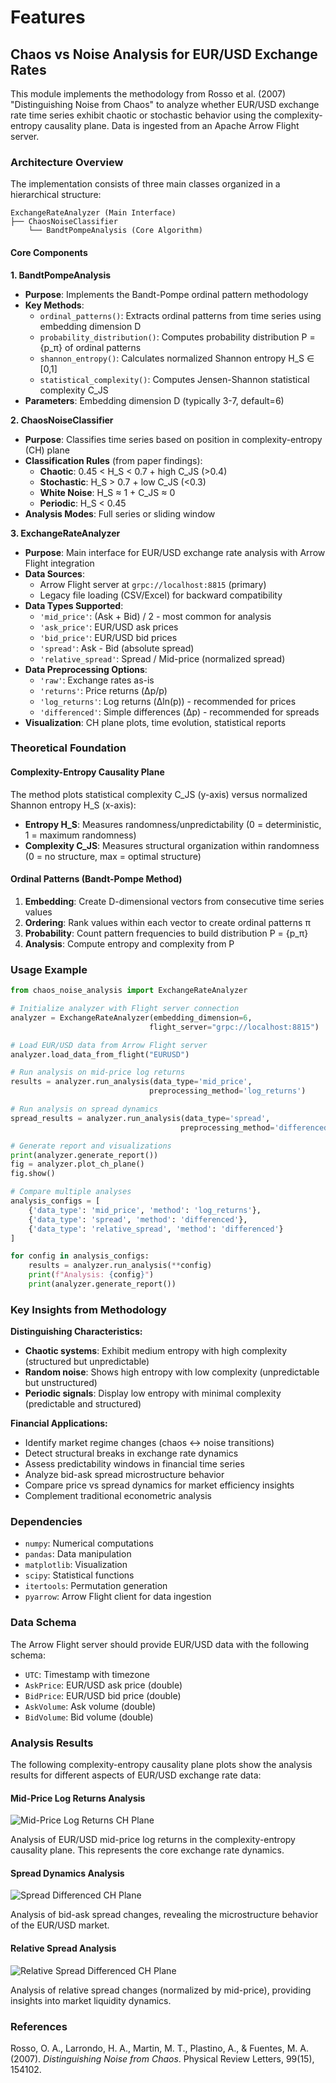 # Features

## Chaos vs Noise Analysis for EUR/USD Exchange Rates

This module implements the methodology from Rosso et al. (2007) "Distinguishing Noise from Chaos" to analyze whether EUR/USD exchange rate time series exhibit chaotic or stochastic behavior using the complexity-entropy causality plane. Data is ingested from an Apache Arrow Flight server.

### Architecture Overview

The implementation consists of three main classes organized in a hierarchical structure:

```
ExchangeRateAnalyzer (Main Interface)
├── ChaosNoiseClassifier
    └── BandtPompeAnalysis (Core Algorithm)
```

#### Core Components

**1. BandtPompeAnalysis**
- **Purpose**: Implements the Bandt-Pompe ordinal pattern methodology
- **Key Methods**:
  - `ordinal_patterns()`: Extracts ordinal patterns from time series using embedding dimension D
  - `probability_distribution()`: Computes probability distribution P = {p_π} of ordinal patterns
  - `shannon_entropy()`: Calculates normalized Shannon entropy H_S ∈ [0,1]
  - `statistical_complexity()`: Computes Jensen-Shannon statistical complexity C_JS
- **Parameters**: Embedding dimension D (typically 3-7, default=6)

**2. ChaosNoiseClassifier**
- **Purpose**: Classifies time series based on position in complexity-entropy (CH) plane
- **Classification Rules** (from paper findings):
  - **Chaotic**: 0.45 < H_S < 0.7 + high C_JS (>0.4)
  - **Stochastic**: H_S > 0.7 + low C_JS (<0.3)
  - **White Noise**: H_S ≈ 1 + C_JS ≈ 0
  - **Periodic**: H_S < 0.45
- **Analysis Modes**: Full series or sliding window

**3. ExchangeRateAnalyzer**
- **Purpose**: Main interface for EUR/USD exchange rate analysis with Arrow Flight integration
- **Data Sources**: 
  - Arrow Flight server at `grpc://localhost:8815` (primary)
  - Legacy file loading (CSV/Excel) for backward compatibility
- **Data Types Supported**:
  - `'mid_price'`: (Ask + Bid) / 2 - most common for analysis
  - `'ask_price'`: EUR/USD ask prices
  - `'bid_price'`: EUR/USD bid prices  
  - `'spread'`: Ask - Bid (absolute spread)
  - `'relative_spread'`: Spread / Mid-price (normalized spread)
- **Data Preprocessing Options**:
  - `'raw'`: Exchange rates as-is
  - `'returns'`: Price returns (Δp/p)
  - `'log_returns'`: Log returns (Δln(p)) - recommended for prices
  - `'differenced'`: Simple differences (Δp) - recommended for spreads
- **Visualization**: CH plane plots, time evolution, statistical reports

### Theoretical Foundation

#### Complexity-Entropy Causality Plane
The method plots statistical complexity C_JS (y-axis) versus normalized Shannon entropy H_S (x-axis):

- **Entropy H_S**: Measures randomness/unpredictability (0 = deterministic, 1 = maximum randomness)
- **Complexity C_JS**: Measures structural organization within randomness (0 = no structure, max = optimal structure)

#### Ordinal Patterns (Bandt-Pompe Method)
1. **Embedding**: Create D-dimensional vectors from consecutive time series values
2. **Ordering**: Rank values within each vector to create ordinal patterns π
3. **Probability**: Count pattern frequencies to build distribution P = {p_π}
4. **Analysis**: Compute entropy and complexity from P

### Usage Example

```python
from chaos_noise_analysis import ExchangeRateAnalyzer

# Initialize analyzer with Flight server connection
analyzer = ExchangeRateAnalyzer(embedding_dimension=6, 
                               flight_server="grpc://localhost:8815")

# Load EUR/USD data from Arrow Flight server
analyzer.load_data_from_flight("EURUSD")

# Run analysis on mid-price log returns
results = analyzer.run_analysis(data_type='mid_price', 
                               preprocessing_method='log_returns')

# Run analysis on spread dynamics
spread_results = analyzer.run_analysis(data_type='spread', 
                                      preprocessing_method='differenced')

# Generate report and visualizations
print(analyzer.generate_report())
fig = analyzer.plot_ch_plane()
fig.show()

# Compare multiple analyses
analysis_configs = [
    {'data_type': 'mid_price', 'method': 'log_returns'},
    {'data_type': 'spread', 'method': 'differenced'},
    {'data_type': 'relative_spread', 'method': 'differenced'}
]

for config in analysis_configs:
    results = analyzer.run_analysis(**config)
    print(f"Analysis: {config}")
    print(analyzer.generate_report())
```

### Key Insights from Methodology

**Distinguishing Characteristics:**
- **Chaotic systems**: Exhibit medium entropy with high complexity (structured but unpredictable)
- **Random noise**: Shows high entropy with low complexity (unpredictable but unstructured)
- **Periodic signals**: Display low entropy with minimal complexity (predictable and structured)

**Financial Applications:**
- Identify market regime changes (chaos ↔ noise transitions)
- Detect structural breaks in exchange rate dynamics
- Assess predictability windows in financial time series
- Analyze bid-ask spread microstructure behavior
- Compare price vs spread dynamics for market efficiency insights
- Complement traditional econometric analysis

### Dependencies

- `numpy`: Numerical computations
- `pandas`: Data manipulation
- `matplotlib`: Visualization
- `scipy`: Statistical functions
- `itertools`: Permutation generation
- `pyarrow`: Arrow Flight client for data ingestion

### Data Schema

The Arrow Flight server should provide EUR/USD data with the following schema:
- `UTC`: Timestamp with timezone
- `AskPrice`: EUR/USD ask price (double)
- `BidPrice`: EUR/USD bid price (double)
- `AskVolume`: Ask volume (double)
- `BidVolume`: Bid volume (double)

### Analysis Results

The following complexity-entropy causality plane plots show the analysis results for different aspects of EUR/USD exchange rate data:

#### Mid-Price Log Returns Analysis
![Mid-Price Log Returns CH Plane](mid_price_log_returns_ch_plane.png)

Analysis of EUR/USD mid-price log returns in the complexity-entropy causality plane. This represents the core exchange rate dynamics.

#### Spread Dynamics Analysis
![Spread Differenced CH Plane](spread_differenced_ch_plane.png)

Analysis of bid-ask spread changes, revealing the microstructure behavior of the EUR/USD market.

#### Relative Spread Analysis
![Relative Spread Differenced CH Plane](relative_spread_differenced_ch_plane.png)

Analysis of relative spread changes (normalized by mid-price), providing insights into market liquidity dynamics.

### References

Rosso, O. A., Larrondo, H. A., Martin, M. T., Plastino, A., & Fuentes, M. A. (2007). *Distinguishing Noise from Chaos*. Physical Review Letters, 99(15), 154102.